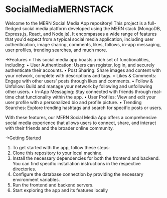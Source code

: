 # SocialMediaMERNSTACK
Welcome to the MERN Social Media App repository! This project is a full-fledged social media platform developed using the MERN stack (MongoDB, Express.js, React, and Node.js). It encompasses a wide range of features that you'd expect from a typical social media application, including user authentication, image sharing, comments, likes, follows, in-app messaging, user profiles, trending searches, and much more.

->Features
•	This social media app boasts a rich set of functionalities, including:
•	User Authentication: Users can register, log in, and securely authenticate their accounts.
•	Post Sharing: Share images and content with your network, complete with descriptions and tags.
•	Likes & Comments: Engage with other users' posts through likes and comments.
•	Follow & Unfollow: Build and manage your network by following and unfollowing other users.
•	In-App Messaging: Stay connected with friends through real-time chat functionality within the app.
•	User Profiles: View and edit your user profile with a personalized bio and profile picture.
•	Trending Searches: Explore trending hashtags and search for specific posts or users.

With these features, our MERN Social Media App offers a comprehensive social media experience that allows users to connect, share, and interact with their friends and the broader online community.

->Getting Started
1.	To get started with the app, follow these steps:
2.	Clone this repository to your local machine.
3.	Install the necessary dependencies for both the frontend and backend. You can find specific installation instructions in the respective directories.
4.	Configure the database connection by providing the necessary environment variables.
5.	Run the frontend and backend servers.
6.	Start exploring the app and its features locally

